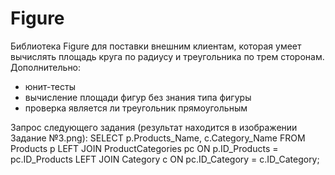 # Figure
Библиотека Figure для поставки внешним клиентам, которая умеет вычислять площадь круга по радиусу и треугольника по трем сторонам. Дополнительно:
- юнит-тесты
- вычисление площади фигур без знания типа фигуры
- проверка является ли треугольник прямоугольным

Запрос следующего задания (результат находится в изображении Задание №3.png):
SELECT p.Products_Name, c.Category_Name
FROM Products p
LEFT JOIN ProductCategories pc ON p.ID_Products = pc.ID_Products
LEFT JOIN Category c ON pc.ID_Category = c.ID_Category;
